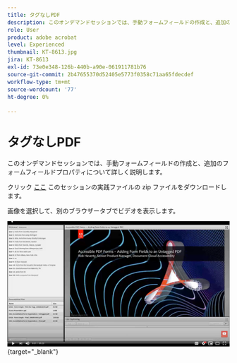 ```yaml
---
title: タグなしPDF
description: このオンデマンドセッションでは、手動フォームフィールドの作成と、追加のフォームフィールドプロパティについて詳しく説明します
role: User
product: adobe acrobat
level: Experienced
thumbnail: KT-8613.jpg
jira: KT-8613
exl-id: 73e0e348-126b-440b-a90e-061911781b76
source-git-commit: 2b47655370d52405e5773f0358c71aa65fdecdef
workflow-type: tm+mt
source-wordcount: '77'
ht-degree: 0%

---
```


# タグなしPDF

このオンデマンドセッションでは、手動フォームフィールドの作成と、追加のフォームフィールドプロパティについて詳しく説明します。

クリック [ここ](../assets/accessibilitysession6.zip) このセッションの実践ファイルの zip ファイルをダウンロードします。

画像を選択して、別のブラウザータブでビデオを表示します。

[![セッション 6 のビデオ](../assets/Accessibilitysession6_YT.png)](https://youtu.be/xh4pJQiY0nw){target="_blank"}

